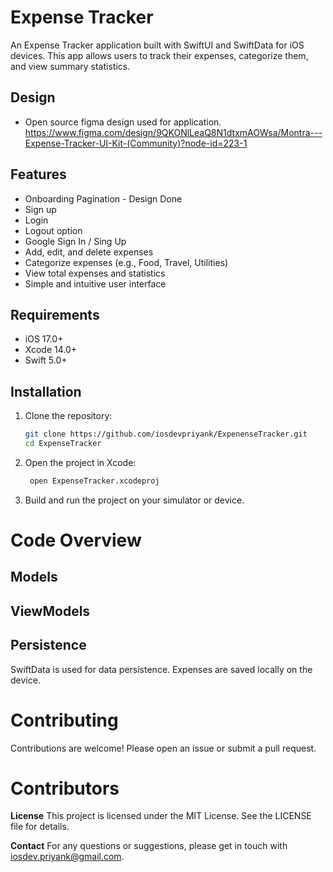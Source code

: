 
# Expense Tracker

An Expense Tracker application built with SwiftUI and SwiftData for iOS devices. This app allows users to track their expenses, categorize them, and view summary statistics.

## Design
- Open source figma design used for application.
https://www.figma.com/design/9QKONlLeaQ8N1dtxmAOWsa/Montra---Expense-Tracker-UI-Kit-(Community)?node-id=223-1

## Features

- Onboarding Pagination - Design Done
- Sign up 
- Login
- Logout option
- Google Sign In / Sing Up
- Add, edit, and delete expenses
- Categorize expenses (e.g., Food, Travel, Utilities)
- View total expenses and statistics
- Simple and intuitive user interface

## Requirements

- iOS 17.0+
- Xcode 14.0+
- Swift 5.0+

## Installation

1. Clone the repository:
   ```sh
   git clone https://github.com/iosdevpriyank/ExpenenseTracker.git
   cd ExpenseTracker
   
2. Open the project in Xcode:
   
   ```sh
    open ExpenseTracker.xcodeproj

3. Build and run the project on your simulator or device.

# Code Overview

## Models

## ViewModels

## Persistence
SwiftData is used for data persistence. Expenses are saved locally on the device.


# Contributing
Contributions are welcome! Please open an issue or submit a pull request.

# Contributors 

**License**
This project is licensed under the MIT License. See the LICENSE file for details.

**Contact**
For any questions or suggestions, please get in touch with iosdev.priyank@gmail.com.

